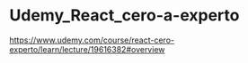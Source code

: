 # Udemy_React_cero-a-experto
https://www.udemy.com/course/react-cero-experto/learn/lecture/19616382#overview
